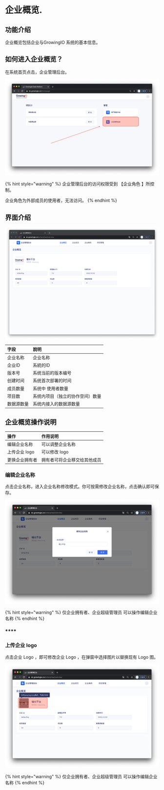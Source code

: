 # 企业概览.

## 功能介绍

企业概览包括企业与GrowingIO 系统的基本信息。 

## 如何进入企业概览？

在系统首页点击，企业管理后台。

![](../../.gitbook/assets/ying-mu-jie-tu-20201207-xia-wu-3.38.02.png)

{% hint style="warning" %}
企业管理后台的访问权限受到 【企业角色 】所控制。  
  
企业角色为外部成员的使用者，无法访问。 
{% endhint %}

## 界面介绍

![](../../.gitbook/assets/ying-mu-jie-tu-20201207-xia-wu-3.13.04.png)

| 字段 | 說明 |
| :--- | :--- |
| 企业名称 | 企业名称 |
| 企业ID  | 系統的ID |
| 版本号 | 系统当前的版本编号 |
| 创建时间 | 系统首次部署的时间 |
| 成员数量 | 系统中 使用者数量 |
| 项目数 | 系统内项目（独立的协作空间）数量 |
| 数据源数量  | 系统内接入的数据源数量 |

## 企业概览操作说明

| 操作 | 作用说明 |
| :--- | :--- |
| 编辑企业名称 | 可以调整企业名称 |
| 上传企业 logo | 可以修改 logo  |
| 更换企业拥有者 | 拥有者可将企业移交给其他成员 |



### **编辑企业名称**

点击企业名称，进入企业名称修改模式。你可按需修改企业名称，点击确认即可保存。

![](../../.gitbook/assets/ying-mu-jie-tu-20201207-xia-wu-3.14.36.png)

{% hint style="warning" %}
仅企业拥有者、企业超级管理员 可以操作编辑企业名称
{% endhint %}

### \*\*\*\*

### **上传企业 logo**

点击企业 Logo ，即可修改企业 Logo ，在弹窗中选择图片以替换现有 Logo 图。

![](../../.gitbook/assets/ying-mu-jie-tu-20201207-xia-wu-3.14.40.png)

{% hint style="warning" %}
仅企业拥有者、企业超级管理员 可以操作编辑企业名称
{% endhint %}

### 











